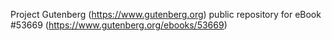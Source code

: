 Project Gutenberg (https://www.gutenberg.org) public repository for
eBook #53669 (https://www.gutenberg.org/ebooks/53669)
